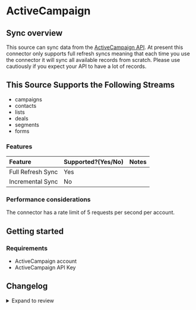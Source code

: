 # ActiveCampaign

## Sync overview

This source can sync data from the [ActiveCampaign API](https://developers.activecampaign.com/reference/overview). At present this connector only supports full refresh syncs meaning that each time you use the connector it will sync all available records from scratch. Please use cautiously if you expect your API to have a lot of records.

## This Source Supports the Following Streams

- campaigns
- contacts
- lists
- deals
- segments
- forms

### Features

| Feature           | Supported?\(Yes/No\) | Notes |
| :---------------- | :------------------- | :---- |
| Full Refresh Sync | Yes                  |       |
| Incremental Sync  | No                   |       |

### Performance considerations

The connector has a rate limit of 5 requests per second per account.

## Getting started

### Requirements

- ActiveCampaign account
- ActiveCampaign API Key

## Changelog

<details>
  <summary>Expand to review</summary>

| Version | Date       | Pull Request                                             | Subject        |
| :------ | :--------- | :------------------------------------------------------- | :------------- |
| 0.2.0   | 2024-08-02 | [42987](https://github.com/airbytehq/airbyte/pull/42987) | Refactor connector to manifest-only format |
| 0.1.11  | 2024-07-27 | [42677](https://github.com/airbytehq/airbyte/pull/42677) | Update dependencies |
| 0.1.10  | 2024-07-20 | [42337](https://github.com/airbytehq/airbyte/pull/42337) | Update dependencies |
| 0.1.9   | 2024-07-13 | [41702](https://github.com/airbytehq/airbyte/pull/41702) | Update dependencies |
| 0.1.8   | 2024-07-10 | [41577](https://github.com/airbytehq/airbyte/pull/41577) | Update dependencies |
| 0.1.7   | 2024-07-10 | [41326](https://github.com/airbytehq/airbyte/pull/41326) | Update dependencies |
| 0.1.6   | 2024-07-06 | [40873](https://github.com/airbytehq/airbyte/pull/40873) | Update dependencies |
| 0.1.5   | 2024-06-27 | [38224](https://github.com/airbytehq/airbyte/pull/38224) | Make connector compatable with the builder |
| 0.1.4   | 2024-06-25 | [40327](https://github.com/airbytehq/airbyte/pull/40327) | Update dependencies |
| 0.1.3   | 2024-06-22 | [40046](https://github.com/airbytehq/airbyte/pull/40046) | Update dependencies |
| 0.1.2   | 2024-06-04 | [38989](https://github.com/airbytehq/airbyte/pull/38989) | [autopull] Upgrade base image to v1.2.1 |
| 0.1.1   | 2024-05-21 | [38511](https://github.com/airbytehq/airbyte/pull/38511) | [autopull] base image + poetry + up_to_date |
| 0.1.0   | 2022-10-25 | [18335](https://github.com/airbytehq/airbyte/pull/18335) | Initial commit |

</details>
